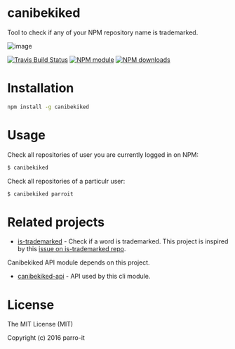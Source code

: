 # canibekiked

Tool to check if any of your NPM repository name is trademarked.


![image](https://cloud.githubusercontent.com/assets/11197111/14053193/e3fc4148-f2cf-11e5-982c-52bbe49f86fd.png)


[![Travis Build Status](https://img.shields.io/travis/parro-it/canibekiked.svg)](http://travis-ci.org/parro-it/canibekiked)
[![NPM module](https://img.shields.io/npm/v/canibekiked.svg)](https://npmjs.org/package/canibekiked)
[![NPM downloads](https://img.shields.io/npm/dt/canibekiked.svg)](https://npmjs.org/package/canibekiked)

# Installation

```bash
npm install -g canibekiked
```

# Usage

Check all repositories of user you are currently logged in on NPM:

```bash
$ canibekiked
```

Check all repositories of a particulr user:

```bash
$ canibekiked parroit
```

# Related projects

* [is-trademarked](https://github.com/egoist/is-trademarked) - Check if a word is trademarked.
This project is inspired by this [issue on is-trademarked repo](https://github.com/egoist/is-trademarked/issues/3).

Canibekiked API module depends on this project.

* [canibekiked-api](parro-it/canibekiked-api) - API used by this cli module.


# License

The MIT License (MIT)

Copyright (c) 2016 parro-it
